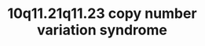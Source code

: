 ---
annotations:
- id: PW:0000013
  parent: disease pathway
  type: Pathway Ontology
  value: disease pathway
authors:
- Julivana
- Fehrhart
- Egonw
- AlexanderPico
- Eweitz
citedin: ''
communities:
- Diseases
- RareDiseases
- ontox
description: '10q11.21q11.23 copy number variation (CNV) syndrome is a rare genetic
  disorder caused by a deletion or duplication of genetic material on chromosome 10.
  The exact genetic location chr10:49,390,199-51,058,796 (GRCh37) was taken from Kirov
  et al. 2014 and literature cited there.  '
last-edited: 2024-02-22
ndex: null
organisms:
- Homo sapiens
redirect_from:
- /index.php/Pathway:WP5352
- /instance/WP5352
- /instance/WP5352_r128797
revision: r128797
schema-jsonld:
- '@context': https://schema.org/
  '@id': https://wikipathways.github.io/pathways/WP5352.html
  '@type': Dataset
  creator:
    '@type': Organization
    name: WikiPathways
  description: '10q11.21q11.23 copy number variation (CNV) syndrome is a rare genetic
    disorder caused by a deletion or duplication of genetic material on chromosome
    10. The exact genetic location chr10:49,390,199-51,058,796 (GRCh37) was taken
    from Kirov et al. 2014 and literature cited there.  '
  keywords:
  - ' '
  - (R)-N6-(S8-succinyldihydrolipoyl)-L-lysine residue
  - (R)-N6-lipoyl-L-lysine residue
  - 2-oxoglutarate
  - ADP-D-ribose
  - ARHGAP22
  - ARNTL
  - ATF2
  - Acetyl CoA
  - Acetylcholine
  - BAZ1B
  - BCL2
  - BMP2
  - BMPR1A
  - BMPR1B
  - C10orf128
  - C10orf53
  - C10orf71
  - CDH1
  - CHAT
  - CLOCK
  - CO2
  - CUL5
  - Choline
  - CoA
  - DDX21
  - DEK
  - DLD
  - DLST
  - DRGX
  - EIF4ENIF1
  - ELK1
  - ELOA
  - ERCC5
  - ERCC6
  - ERCC8
  - FAM170B
  - FRMPD2
  - GDF5
  - H+
  - H2O
  - HSF1
  - HSF4
  - ITCH
  - JUND
  - KDM4D
  - LRRC18
  - MAPK8
  - MEN1
  - MIR4294
  - MYBBP1A
  - MYO1C
  - NEO1
  - NLRP3
  - NOG
  - OGDHL
  - PARG
  - PCNA
  - 'Phosphatidylinositol 3,4-bisphosphate '
  - RGMB
  - RIF1
  - SF3B1
  - SIRT1
  - SIRT6
  - SLC18A3
  - SMAD1
  - SMAD5
  - SMAD9
  - SMARCA5
  - SMARCB1
  - SMARCC2
  - Serotonin
  - UVSSA
  - VSTM4
  - WDFY4
  - poly[(1''â†’2')-ADP-Î±-D-ribose]
  license: CC0
  name: 10q11.21q11.23 copy number variation syndrome
seo: CreativeWork
title: 10q11.21q11.23 copy number variation syndrome
wpid: WP5352
---